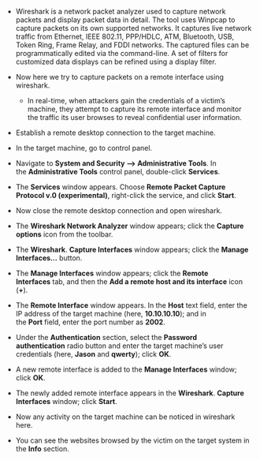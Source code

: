 - Wireshark is a network packet analyzer used to capture network packets and display packet data in detail. The tool uses Winpcap to capture packets on its own supported networks. It captures live network traffic from Ethernet, IEEE 802.11, PPP/HDLC, ATM, Bluetooth, USB, Token Ring, Frame Relay, and FDDI networks. The captured files can be programmatically edited via the command-line. A set of filters for customized data displays can be refined using a display filter.

- Now here we try to capture packets on a remote interface using wireshark.
	- In real-time, when attackers gain the credentials of a victim’s machine, they attempt to capture its remote interface and monitor the traffic its user browses to reveal confidential user information.
- Establish a remote desktop connection to the target machine. 
- In the target machine, go to control panel.
- Navigate to **System and Security --> Administrative Tools**. In the **Administrative Tools** control panel, double-click **Services**.
- The **Services** window appears. Choose **Remote Packet Capture Protocol v.0 (experimental)**, right-click the service, and click **Start**.
- Now close the remote desktop connection and open wireshark.
- The **Wireshark Network Analyzer** window appears; click the **Capture options** icon from the toolbar.
- The **Wireshark**. **Capture Interfaces** window appears; click the **Manage Interfaces…** button.
- The **Manage Interfaces** window appears; click the **Remote Interfaces** tab, and then the **Add a remote host and its interface** icon (**+**).
- The **Remote Interface** window appears. In the **Host** text field, enter the IP address of the target machine (here, **10.10.10.10**); and in the **Port** field, enter the port number as **2002**.
- Under the **Authentication** section, select the **Password authentication** radio button and enter the target machine’s user credentials (here, **Jason** and **qwerty**); click **OK**.
- A new remote interface is added to the **Manage Interfaces** window; click **OK**.
- The newly added remote interface appears in the **Wireshark**. **Capture Interfaces** window; click **Start**.
- Now any activity on the target machine can be noticed in wireshark here.
- You can see the websites browsed by the victim on the target system in the **Info** section.